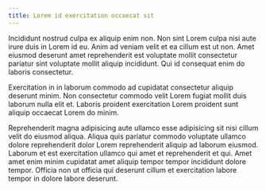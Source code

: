 ```yaml
---
title: Lorem id exercitation occaecat sit
---
```


Incididunt nostrud culpa ex aliquip enim non. Non sint Lorem culpa nisi aute irure duis in Lorem id eu. Anim ad veniam velit et ea cillum est ut non. Amet eiusmod deserunt amet reprehenderit est voluptate mollit consectetur pariatur sint voluptate mollit aliquip incididunt. Qui id consequat enim do laboris consectetur.

Exercitation in in laborum commodo ad cupidatat consectetur aliquip deserunt minim. Non consectetur commodo velit Lorem fugiat mollit duis laborum nulla elit et. Laboris proident exercitation Lorem proident sunt aliquip occaecat Lorem do minim.

Reprehenderit magna adipisicing aute ullamco esse adipisicing sit nisi cillum velit do eiusmod aliqua. Aliqua quis pariatur commodo voluptate ullamco dolore reprehenderit dolor Lorem reprehenderit aliquip ad laborum eiusmod. Laborum et est exercitation ullamco qui amet et reprehenderit et qui. Amet amet enim minim cupidatat amet aliquip tempor tempor incididunt dolore tempor. Officia non ut officia qui deserunt cillum et exercitation labore tempor in dolore labore deserunt.